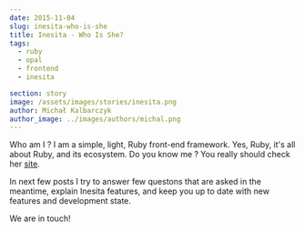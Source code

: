 ```yaml
---
date: 2015-11-04
slug: inesita-who-is-she
title: Inesita - Who Is She?
tags:
  - ruby
  - opal
  - frontend
  - inesita

section: story
image: /assets/images/stories/inesita.png
author: Michał Kalbarczyk
author_image: ../images/authors/michal.png
---
```


Who am I ? I am a simple, light, Ruby front-end framework. Yes, Ruby, it's all about Ruby, and its ecosystem.
Do you know me ? You really should check her [site](http://inesita-rb.github.io/).

In next few posts I try to answer few questons that are asked in the meantime, explain Inesita features, and keep you up to date with new features and development state.

We are in touch!
